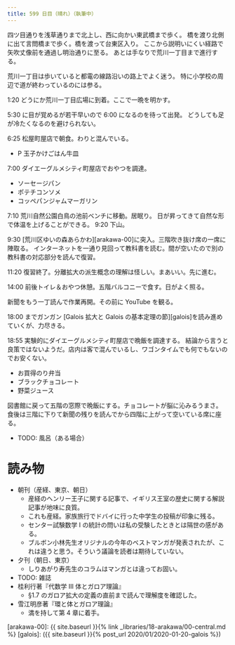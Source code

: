 ```yaml
---
title: 599 日目（晴れ）（執筆中）
---
```


四ツ目通りを浅草通りまで北上し、西に向かい東武橋まで歩く。
橋を渡り北側に出て言問橋まで歩く。橋を渡って台東区入り。
ここから説明いにくい経路で矢吹丈像前を通過し明治通りに至る。
あとは手なりで荒川一丁目まで進行する。

荒川一丁目は歩いていると都電の線路沿いの路上でよく迷う。
特に小学校の周辺で道が終わっているのには参る。

1:20 どうにか荒川一丁目広場に到着。ここで一晩を明かす。

5:30 に目が覚めるが若干早いので 6:00 になるのを待って出発。
どうしても足が冷たくなるのを避けられない。

6:25 松屋町屋店で朝食。わりと混んでいる。
* P 玉子かけごはん牛皿

7:00 ダイエーグルメシティ町屋店でおやつを調達。
* ソーセージパン
* ポテチコンソメ
* コッペパンジャムマーガリン

7:10 荒川自然公園白鳥の池前ベンチに移動。居眠り。
日が昇ってきて自然な形で体温を上げることができる。
9:20 下山。

9:30 [荒川区ゆいの森あらかわ][arakawa-00]に突入。三階吹き抜け席の一席に陣取る。
インターネットを一通り見回って教科書を読む。間が空いたので別の教科書の対応部分を読んで復習。

11:20 復習終了。分離拡大の派生概念の理解は怪しい。まあいい。先に進む。

14:00 前後トイレ＆おやつ休憩。五階バルコニーで食す。日がよく照る。

新聞をもう一丁読んで作業再開。その前に YouTube を観る。

18:00 までガンガン [Galois 拡大と Galois の基本定理の節][galois]を読み進めていくが、力尽きる。

18:55 実験的にダイエーグルメシティ町屋店で晩飯を調達する。
結論から言うと良策ではないようだ。店内は客で混んでいるし、ワゴンタイムでも何でもないのでお安くない。
* お買得のり弁当
* ブラックチョコレート
* 野菜ジュース

図書館に戻って五階の窓際で晩飯にする。チョコレートが脳に沁みるうまさ。
食後は三階に下りて新聞の残りを読んでから四階に上がって空いている席に座る。

* TODO: 風呂（ある場合）

# 読み物

* 朝刊（産経、東京、朝日）
  * 産経のヘンリー王子に関する記事で、イギリス王室の歴史に関する解説記事が地味に良質。
  * これも産経。家族旅行でドバイに行った中学生の投稿が印象に残る。
  * センター試験数学 I の統計の問いは私の受験したときとは隔世の感がある。
  * ブルボン小林先生オリジナルの今年のベストマンガが発表されたが、これは違うと思う。そういう議論を読者は期待していない。
* 夕刊（朝日、東京）
  * しりあがり寿先生のコラムはマンガとは違ってお固い。
* TODO: 雑誌
* 桂利行著『代数学 III 体とガロア理論』
  * §1.7 のガロア拡大の定義の直前まで読んで理解度を確認した。
* 雪江明彦著『環と体とガロア理論』
  * 満を持して第 4 章に着手。

[arakawa-00]: {{ site.baseurl }}{% link _libraries/18-arakawa/00-central.md %}
[galois]: ({{ site.baseurl }}{% post_url 2020/01/2020-01-20-galois %})
